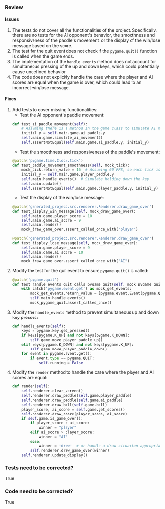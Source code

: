 ### Review
#### Issues
1. The tests do not cover all the functionalities of the project. Specifically, there are no tests for the AI opponent's behavior, the smoothness and responsiveness of the paddle's movement, or the display of the win/lose message based on the score.
2. The test for the quit event does not check if the `pygame.quit()` function is called when the game ends.
3. The implementation of the `handle_events` method does not account for simultaneous pressing of the up and down keys, which could potentially cause undefined behavior.
4. The code does not explicitly handle the case where the player and AI scores are equal when the game is over, which could lead to an incorrect win/lose message.

#### Fixes
1. Add tests to cover missing functionalities:
    - Test the AI opponent's paddle movement:
    ```python
    def test_ai_paddle_movement(self):
        # Assuming there is a method in the game class to simulate AI movement
        initial_y = self.main.game.ai_paddle.y
        self.main.game.simulate_ai_movement()
        self.assertNotEqual(self.main.game.ai_paddle.y, initial_y)
    ```
    - Test the smoothness and responsiveness of the paddle's movement:
    ```python
    @patch('pygame.time.Clock.tick')
    def test_paddle_movement_smoothness(self, mock_tick):
        mock_tick.return_value = 16  # Assuming 60 FPS, so each tick is ~16ms
        initial_y = self.main.game.player_paddle.y
        self.main.handle_events()  # Simulate holding down the key
        self.main.update()
        self.assertNotEqual(self.main.game.player_paddle.y, initial_y)
    ```
    - Test the display of the win/lose message:
    ```python
    @patch('generated_project.src.renderer.Renderer.draw_game_over')
    def test_display_win_message(self, mock_draw_game_over):
        self.main.game.player_score = 10
        self.main.game.ai_score = 9
        self.main.render()
        mock_draw_game_over.assert_called_once_with("player")

    @patch('generated_project.src.renderer.Renderer.draw_game_over')
    def test_display_lose_message(self, mock_draw_game_over):
        self.main.game.player_score = 9
        self.main.game.ai_score = 10
        self.main.render()
        mock_draw_game_over.assert_called_once_with("AI")
    ```
2. Modify the test for the quit event to ensure `pygame.quit()` is called:
    ```python
    @patch('pygame.quit')
    def test_handle_events_quit_calls_pygame_quit(self, mock_pygame_quit):
        with patch('pygame.event.get') as mock_get_events:
            mock_get_events.return_value = [pygame.event.Event(pygame.QUIT)]
            self.main.handle_events()
            mock_pygame_quit.assert_called_once()
    ```
3. Modify the `handle_events` method to prevent simultaneous up and down key presses:
    ```python
    def handle_events(self):
        keys = pygame.key.get_pressed()
        if keys[pygame.K_UP] and not keys[pygame.K_DOWN]:
            self.game.move_player_paddle_up()
        elif keys[pygame.K_DOWN] and not keys[pygame.K_UP]:
            self.game.move_player_paddle_down()
        for event in pygame.event.get():
            if event.type == pygame.QUIT:
                self.running = False
    ```
4. Modify the `render` method to handle the case where the player and AI scores are equal:
    ```python
    def render(self):
        self.renderer.clear_screen()
        self.renderer.draw_paddle(self.game.player_paddle)
        self.renderer.draw_paddle(self.game.ai_paddle)
        self.renderer.draw_ball(self.game.ball)
        player_score, ai_score = self.game.get_scores()
        self.renderer.draw_score(player_score, ai_score)
        if self.game.is_game_over():
            if player_score > ai_score:
                winner = "player"
            elif ai_score > player_score:
                winner = "AI"
            else:
                winner = "draw"  # Or handle a draw situation appropriately
            self.renderer.draw_game_over(winner)
        self.renderer.update_display()
    ```

### Tests need to be corrected?
True

### Code need to be corrected?
True